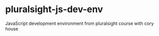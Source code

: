 # pluralsight-js-dev-env
JavaScript development environment from pluralsight course with cory house
